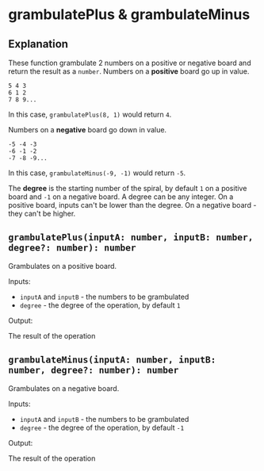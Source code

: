 # grambulatePlus & grambulateMinus

## Explanation

These function grambulate 2 numbers on a positive or negative board and return the result as a `number`.
Numbers on a **positive** board go up in value.

```
5 4 3
6 1 2
7 8 9...
```

In this case, `grambulatePlus(8, 1)` would return `4`.

Numbers on a **negative** board go down in value.

```
-5 -4 -3
-6 -1 -2
-7 -8 -9...
```

In this case, `grambulateMinus(-9, -1)` would return `-5`.

The **degree** is the starting number of the spiral, by default `1` on a positive board and `-1` on a negative board. A degree can be any integer.
On a positive board, inputs can't be lower than the degree. On a negative board - they can't be higher.

## `grambulatePlus(inputA: number, inputB: number, degree?: number): number`

Grambulates on a positive board.

Inputs:

- `inputA` and `inputB` - the numbers to be grambulated
- `degree` - the degree of the operation, by default `1`

Output:

  The result of the operation

## `grambulateMinus(inputA: number, inputB: number, degree?: number): number`

Grambulates on a negative board.

Inputs:

- `inputA` and `inputB` - the numbers to be grambulated
- `degree` - the degree of the operation, by default `-1`

Output:

  The result of the operation
